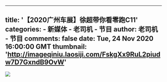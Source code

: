 
---
title: '【2020广州车展】徐超带你看零跑C11'
categories: 
    - 新媒体
    - 老司机 - 节目
author: 老司机 - 节目
comments: false
date: Tue, 24 Nov 2020 16:00:00 GMT
thumbnail: 'http://imageqiniu.laosiji.com/FskgXx9RuL2piudw7D7GxndB9OvW'
---

<div>   
<img src="http://imageqiniu.laosiji.com/FskgXx9RuL2piudw7D7GxndB9OvW" referrerpolicy="no-referrer">  
</div>
            